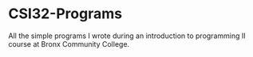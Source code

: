 # CSI32-Programs
All the simple programs I wrote during an introduction to programming II course at Bronx Community College.
